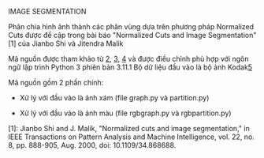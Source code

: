 IMAGE SEGMENTATION

Phân chia hình ảnh thành các phân vùng dựa trên phương pháp Normalized Cuts được đề cập trong bài báo "Normalized Cuts and Image Segmentation"[1] của Jianbo Shi và Jitendra Malik

Mã nguồn được tham khảo từ [2], [3], [4] và được điều chỉnh phù hợp với ngôn ngữ lập trình Python 3 phiên bản 3.11.1
Bộ dữ liệu đầu vào là bộ ảnh Kodak[5]

Mã nguồn gồm 2 phần chính:
+ Xử lý với đầu vào là ảnh xám (file graph.py và partition.py) 

+ Xử lý với đầu vào là ảnh màu (file rgbgraph.py và rgbpartition.py)

[1]: Jianbo Shi and J. Malik, "Normalized cuts and image segmentation," in IEEE Transactions on Pattern Analysis and Machine Intelligence, vol. 22, no. 8, pp. 888-905, Aug. 2000, doi: 10.1109/34.868688.

[2]: https://github.com/vignesh99/Image-Segmentation.git

[3]: https://github.com/vignesh99/Image-Segmentation/tree/master/SampleOutputs

[4]: https://github.com/vignesh99/Image-Segmentation/blob/master/EE5175_Project_EE16B127.pdf

[5]: https://github.com/MohamedBakrAli/Kodak-Lossless-True-Color-Image-Suite.git
